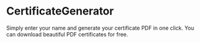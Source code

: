 # CertificateGenerator
Simply enter your name and generate your certificate PDF in one click. You can download beautiful PDF certificates for free.
